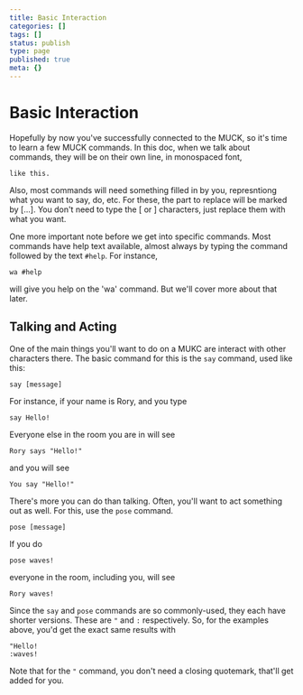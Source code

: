 ```yaml
---
title: Basic Interaction
categories: []
tags: []
status: publish
type: page
published: true
meta: {}
---
```

# Basic Interaction

Hopefully by now you've successfully connected to the MUCK, so it's time to learn a few MUCK commands.  In this doc, when we talk about commands, they will be on their own line, in monospaced font,

    like this.

Also, most commands will need something filled in by you, represntiong what you want to say, do, etc.  For these, the part to replace will be marked by [...].  You don't need to type the [ or ] characters, just replace them with what you want.

One more important note before we get into specific commands.  Most commands have help text available, almost always by typing the command followed by the text `#help`.  For instance,

    wa #help

will give you help on the 'wa' command.  But we'll cover more about that later.

## Talking and Acting

One of the main things you'll want to do on a MUKC are interact with other characters there.  The basic command for this is the `say` command, used like this:

    say [message]

For instance, if your name is Rory, and you type

    say Hello!

Everyone else in the room you are in will see

    Rory says "Hello!"

and you will see

    You say "Hello!"

There's more you can do than talking.  Often, you'll want to act something out as well.  For this, use the `pose` command.

    pose [message]

If you do

    pose waves!

everyone in the room, including you, will see

    Rory waves!

Since the `say` and `pose` commands are so commonly-used, they each have shorter versions.  These are `"` and `:` respectively.  So, for the examples above, you'd get the exact same results with

    "Hello!
    :waves!

Note that for the `"` command, you don't need a closing quotemark, that'll get added for you.
